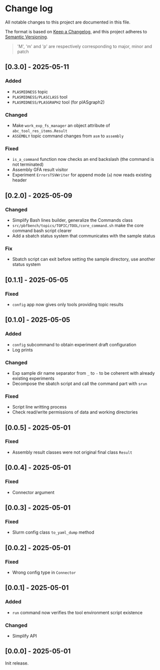 # Change log

All notable changes to this project are documented in this file.

The format is based on [Keep a Changelog](https://keepachangelog.com/en/1.0.0/),
and this project adheres to [Semantic Versioning](https://semver.org/spec/v2.0.0.html).

> 'M', 'm' and 'p' are respectively corresponding to major, minor and patch

<!-- The order of keywords:
## [Unreleased] - yyyy-mm-dd

### Added

### Changed

### Deprecated

### Removed

### Fixed

### Security
-->

<!-- next-header -->
## [0.3.0] - 2025-05-11

### Added

* `PLASMIDNESS` topic
* `PLASMIDNESS/PLASCLASS` tool
* `PLASMIDNESS/PLASGRAPH2` tool (for plASgraph2)

### Changed

* Make `work_exp_fs_manager` an object attribute of `abc_tool_res_items.Result`
* `ASSEMBLY` topic command changes from `asm` to `assembly`

### Fixed

* `is_a_command` function now checks an end backslash (the command is not terminated)
* Assembly GFA result visitor
* Experiment `ErrorsTSVWriter` for append mode (`a`) now reads existing header

## [0.2.0] - 2025-05-09

### Changed

* Simplify Bash lines builder, generalize the Commands class
* `src/pbfbench/topics/TOPIC/TOOL/core_command.sh` make the core command bash script clearer
* Add a sbatch status system that communicates with the sample status

### Fix

* Sbatch script can exit before setting the sample directory, use another status system

## [0.1.1] - 2025-05-05

### Fixed

* `config` app now gives only tools providing topic results

## [0.1.0] - 2025-05-05

### Added

* `config` subcommand to obtain experiment draft configuration
* Log prints

### Changed

* Exp sample dir name separator from `_` to `-` to be coherent with already existing experiments
* Decompose the sbatch script and call the command part with `srun`

### Fixed

* Script line writting process
* Check read/write permissions of data and working directories

## [0.0.5] - 2025-05-01

### Fixed

* Assembly result classes were not original final class `Result`

## [0.0.4] - 2025-05-01

### Fixed

* Connector argument

## [0.0.3] - 2025-05-01

### Fixed

* Slurm config class `to_yaml_dump` method

## [0.0.2] - 2025-05-01

### Fixed

* Wrong config type in `Connector`

## [0.0.1] - 2025-05-01

### Added

* `run` command now verifies the tool environment script existence

### Changed

* Simplify API

## [0.0.0] - 2025-05-01

Init release.
